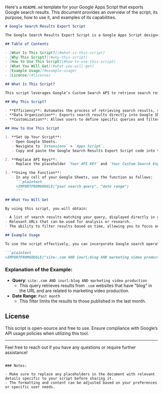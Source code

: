 Here's a `README.md` template for your Google Apps Script that exports Google search results. This document provides an overview of the script, its purpose, how to use it, and examples of its capabilities.

```markdown
# Google Search Results Export Script

The Google Search Results Export Script is a Google Apps Script designed to fetch and export search results from Google directly into Google Sheets. This tool enables users to gather data efficiently for various purposes, such as competitor analysis, content research, and backlink opportunities.

## Table of Contents

- [What Is This Script?](#what-is-this-script)
- [Why This Script?](#why-this-script)
- [How to Use This Script](#how-to-use-this-script)
- [What You Will Get](#what-you-will-get)
- [Example Usage](#example-usage)
- [License](#license)

## What Is This Script?

This script leverages Google’s Custom Search API to retrieve search results based on user-defined queries and date ranges. It allows users to automate the process of gathering information from Google, making it easier to analyze and utilize search data for various applications.

## Why This Script?

- **Efficiency**: Automates the process of retrieving search results, saving time compared to manual searches.
- **Data Organization**: Exports search results directly into Google Sheets, making it easier to analyze and manipulate data.
- **Customization**: Allows users to define specific queries and filter results based on time, improving the relevance of the data collected.

## How to Use This Script

1. **Set Up Your Script**:
   - Open Google Sheets.
   - Navigate to `Extensions` > `Apps Script`.
   - Copy and paste the Google Search Results Export Script code into the script editor.

2. **Replace API Keys**:
   - Replace the placeholder `Your API KEY` and `Your Custom Search Engine ID` in the script with your actual API key and Custom Search Engine ID from Google.

3. **Using the Function**:
   - In any cell of your Google Sheets, use the function as follows:
     ```plaintext
     =IMPORTFROMGOOGLE("your search query", "date range")
     ```

## What You Will Get

By using this script, you will obtain:

- A list of search results matching your query, displayed directly in your Google Sheets.
- Relevant URLs that can be used for analysis or research.
- The ability to filter results based on time, allowing you to focus on the most recent content.

## Example Usage

To use the script effectively, you can incorporate Google search operators into your queries. Here's an example of how to format your search:

```plaintext
=IMPORTFROMGOOGLE("site:.com AND inurl:blog AND marketing video production", "Past month")
```

### Explanation of the Example:
- **Query**: `site:.com AND inurl:blog AND marketing video production`
  - This query retrieves results from `.com` websites that have "blog" in the URL and are related to marketing video production.
- **Date Range**: `Past month`
  - This filter limits the results to those published in the last month.

## License

This script is open-source and free to use. Ensure compliance with Google’s API usage policies when utilizing this tool.

---

Feel free to reach out if you have any questions or require further assistance!
```

### Notes:

- Make sure to replace any placeholders in the document with relevant details specific to your script before sharing it.
- The formatting and content can be adjusted based on your preferences or specific user needs.
